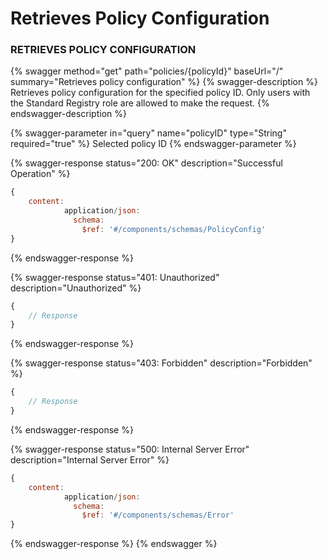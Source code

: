 # Retrieves Policy Configuration

### **RETRIEVES POLICY CONFIGURATION**

{% swagger method="get" path="policies/{policyId}" baseUrl="/" summary="Retrieves policy configuration" %}
{% swagger-description %}
Retrieves policy configuration for the specified policy ID. Only users with the Standard Registry role are allowed to make the request.
{% endswagger-description %}

{% swagger-parameter in="query" name="policyID" type="String" required="true" %}
Selected policy ID
{% endswagger-parameter %}

{% swagger-response status="200: OK" description="Successful Operation" %}
```javascript
{
    content:
            application/json:
              schema:
                $ref: '#/components/schemas/PolicyConfig'
}
```
{% endswagger-response %}

{% swagger-response status="401: Unauthorized" description="Unauthorized" %}
```javascript
{
    // Response
}
```
{% endswagger-response %}

{% swagger-response status="403: Forbidden" description="Forbidden" %}
```javascript
{
    // Response
}
```
{% endswagger-response %}

{% swagger-response status="500: Internal Server Error" description="Internal Server Error" %}
```javascript
{
    content:
            application/json:
              schema:
                $ref: '#/components/schemas/Error'
}
```
{% endswagger-response %}
{% endswagger %}
